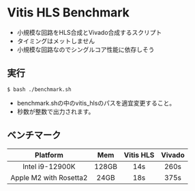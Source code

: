 # Vitis HLS Benchmark

- 小規模な回路をHLS合成とVivado合成するスクリプト
- タイミングはメットしません
- 小規模な回路なのでシングルコア性能に依存しそう

## 実行

```
$ bash ./benchmark.sh
```

- benchmark.shの中のvitis_hlsのパスを適宜変更すること。
- 秒数が整数で出力されます。

## ベンチマーク

|    Platform   |Mem|Vitis HLS|Vivado|
|:-------------:|:-:|:-:|:-:|
|Intel i9-12900K|128GB| 14s | 260s |
|Apple M2 with Rosetta2 | 24GB |18s | 375s |
